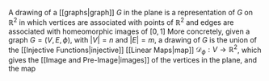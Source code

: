 A drawing of a [[graphs|graph]] $G$ in the plane is a representation of $G$ on $\mathbb{R}^{2}$ in which vertices are associated with points of $\mathbb{R}^{2}$ and edges are associated with homeomorphic images of $[0,1]$
More concretely, given a graph $G=(V,E,\phi)$, with  $\left| V \right|=n$ and $\left| E \right|=m$, a drawing of $G$ is the union of the [[Injective Functions|injective]] [[Linear Maps|map]] $\mathcal{D}_{\phi}:V\to \mathbb{R}^{2}$, which gives the [[Image and Pre-Image|images]] of the vertices in the plane, and the map